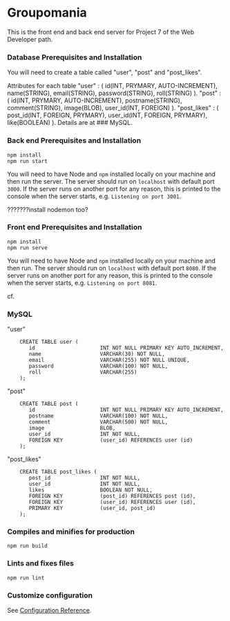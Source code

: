 # Groupomania #

This is the front end and back end server for Project 7 of the Web Developer path.

### Database Prerequisites and Installation ###

You will need to create a table called "user", "post" and "post_likes".

Attributes for each table
"user"        : ( id(INT, PRYMARY, AUTO-INCREMENT), name(STRING), email(STRING), password(STRING), roll(STRING) ).
"post"        : ( id(INT, PRYMARY, AUTO-INCREMENT), postname(STRING), comment(STRING), image(BLOB), user_id(INT, FOREIGN) ).
"post_likes"  : ( post_id(INT, FOREIGN, PRYMARY), user_id(INT, FOREIGN, PRYMARY), like(BOOLEAN) ).
Details are at ### MySQL.

### Back end Prerequisites and Installation ###

```
npm install
npm run start
```
You will need to have Node and `npm` installed locally on your machine and then run the server. 
The server should run on `localhost` with default port `3000`. If the
server runs on another port for any reason, this is printed to the
console when the server starts, e.g. `Listening on port 3001`.

???????install nodemon too?

### Front end Prerequisites and Installation ###

```
npm install
npm run serve
``` 
You will need to have Node and `npm` installed locally on your machine and then run.
The server should run on `localhost` with default port `8080`. If the
server runs on another port for any reason, this is printed to the
console when the server starts, e.g. `Listening on port 8081`.



cf.
### MySQL
"user" 
```
    CREATE TABLE user (
       id                     INT NOT NULL PRIMARY KEY AUTO_INCREMENT, 
       name                   VARCHAR(30) NOT NULL, 
       email                  VARCHAR(255) NOT NULL UNIQUE,
       password               VARCHAR(100) NOT NULL,
       roll                   VARCHAR(255)
    );
```

"post"  
```
    CREATE TABLE post (
       id                     INT NOT NULL PRIMARY KEY AUTO_INCREMENT, 
       postname               VARCHAR(100) NOT NULL,
       comment                VARCHAR(500) NOT NULL,        
       image                  BLOB,
       user_id                INT NOT NULL, 
       FOREIGN KEY            (user_id) REFERENCES user (id)
    );
```

"post_likes"
```
    CREATE TABLE post_likes (
       post_id                INT NOT NULL, 
       user_id                INT NOT NULL, 
       likes                  BOOLEAN NOT NULL,         
       FOREIGN KEY            (post_id) REFERENCES post (id),
       FOREIGN KEY            (user_id) REFERENCES user (id),
       PRIMARY KEY            (user_id, post_id) 
    );
```

### Compiles and minifies for production
```
npm run build
```

### Lints and fixes files
```
npm run lint
```

### Customize configuration
See [Configuration Reference](https://cli.vuejs.org/config/).
